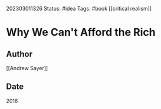 202303011326
Status: #idea
Tags: #book [[critical realism]]

# Why We Can't Afford the Rich

## Author

[[Andrew Sayer]]

## Date

2016

